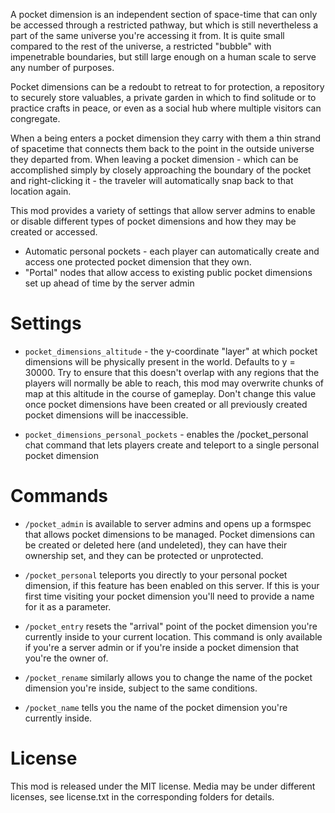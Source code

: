 A pocket dimension is an independent section of space-time that can only be accessed through a restricted pathway, but which is still nevertheless a part of the same universe you're accessing it from. It is quite small compared to the rest of the universe, a restricted "bubble" with impenetrable boundaries, but still large enough on a human scale to serve any number of purposes.

Pocket dimensions can be a redoubt to retreat to for protection, a repository to securely store valuables, a private garden in which to find solitude or to practice crafts in peace, or even as a social hub where multiple visitors can congregate.

When a being enters a pocket dimension they carry with them a thin strand of spacetime that connects them back to the point in the outside universe they departed from. When leaving a pocket dimension - which can be accomplished simply by closely approaching the boundary of the pocket and right-clicking it - the traveler will automatically snap back to that location again.

This mod provides a variety of settings that allow server admins to enable or disable different types of pocket dimensions and how they may be created or accessed.

* Automatic personal pockets - each player can automatically create and access one protected pocket dimension that they own.
* "Portal" nodes that allow access to existing public pocket dimensions set up ahead of time by the server admin

# Settings

* ``pocket_dimensions_altitude`` - the y-coordinate "layer" at which pocket dimensions will be physically present in the world. Defaults to y = 30000. Try to ensure that this doesn't overlap with any regions that the players will normally be able to reach, this mod may overwrite chunks of map at this altitude in the course of gameplay. Don't change this value once pocket dimensions have been created or all previously created pocket dimensions will be inaccessible.

* ``pocket_dimensions_personal_pockets`` - enables the /pocket_personal chat command that lets players create and teleport to a single personal pocket dimension

# Commands

* ``/pocket_admin`` is available to server admins and opens up a formspec that allows pocket dimensions to be managed. Pocket dimensions can be created or deleted here (and undeleted), they can have their ownership set, and they can be protected or unprotected.

* ``/pocket_personal`` teleports you directly to your personal pocket dimension, if this feature has been enabled on this server. If this is your first time visiting your pocket dimension you'll need to provide a name for it as a parameter.

* ``/pocket_entry`` resets the "arrival" point of the pocket dimension you're currently inside to your current location. This command is only available if you're a server admin or if you're inside a pocket dimension that you're the owner of.

* ``/pocket_rename`` similarly allows you to change the name of the pocket dimension you're inside, subject to the same conditions.

* ``/pocket_name`` tells you the name of the pocket dimension you're currently inside.

# License

This mod is released under the MIT license. Media may be under different licenses, see license.txt in the corresponding folders for details.